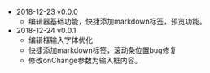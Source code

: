 - 2018-12-23 v0.0.0
  - 编辑器基础功能，快捷添加markdown标签，预览功能。
- 2018-12-24 v0.0.1
  - 编辑框输入字体优化
  - 快捷添加markdown标签，滚动条位置bug修复
  - 修改onChange参数为输入框内容。
